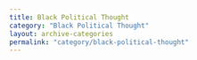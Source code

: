 ```yaml
---
title: Black Political Thought
category: "Black Political Thought"
layout: archive-categories
permalink: "category/black-political-thought"
---
```

